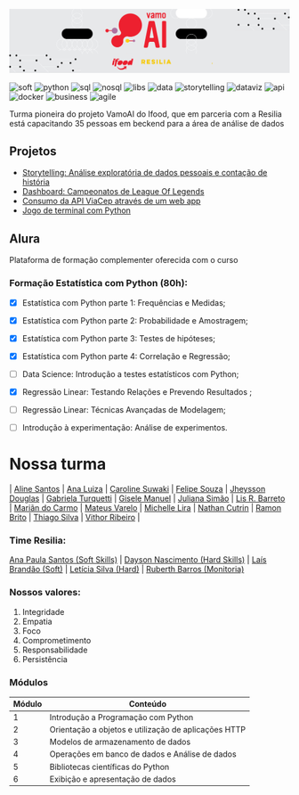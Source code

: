 ![Capa](capa.jpeg)

![soft](https://img.shields.io/badge/-Soft_Skills-000?&style=flat-square)
![python](https://img.shields.io/badge/-Python-000?&style=flat-square)
![sql](https://img.shields.io/badge/-SQL-000?&style=flat-square)
![nosql](https://img.shields.io/badge/-NoSQL-000?&style=flat-square)
![libs](https://img.shields.io/badge/-Scientific_Librarys-000?&style=flat-square)
![data](https://img.shields.io/badge/-Data_Analysis-000?&style=flat-square)
![storytelling](https://img.shields.io/badge/-Storytelling-000?&style=flat-square)
![dataviz](https://img.shields.io/badge/-DataViz-000?&style=flat-square)
![api](https://img.shields.io/badge/-API's-000?&style=flat-square)
![docker](https://img.shields.io/badge/-Docker-000?&style=flat-square)
![business](https://img.shields.io/badge/-Business-000?&style=flat-square)
![agile](https://img.shields.io/badge/-Agile_Development-000?&style=flat-square)

Turma pioneira do projeto VamoAI do Ifood, que em parceria com a Resilia está capacitando 35 pessoas em beckend para a área de análise de dados

## Projetos
- [Storytelling: Análise exploratória de dados pessoais e contação de história](https://github.com/serenozin/self_data_storytelling_case)
- [Dashboard: Campeonatos de League Of Legends](https://github.com/serenozin/DataVizu_VamoAI)
- [Consumo da API ViaCep através de um web app](https://github.com/serenozin/ViaCep-vamoAI)
- [Jogo de terminal com Python](https://serenozin.github.io/JogoResilia/)


## Alura
Plataforma de formação complementer oferecida com o curso

### Formação Estatística com Python (80h):

- [x] Estatística com Python parte 1: Frequências e Medidas;
- [x] Estatística com Python parte 2: Probabilidade e Amostragem;
- [x] Estatística com Python parte 3: Testes de hipóteses;
- [x] Estatística com Python parte 4: Correlação e Regressão;
- [ ] Data Science: Introdução a testes estatísticos com Python;
- [x] Regressão Linear: Testando Relações e Prevendo Resultados ;
- [ ] Regressão Linear: Técnicas Avançadas de Modelagem;
- [ ] Introdução à experimentação: Análise de experimentos.


# Nossa turma

| [Aline Santos](https://github.com/AlinesantosCS) | [Ana Luiza](https://github.com/soaresana) | [Caroline Suwaki](https://github.com/csuwaki) | [Felipe Souza](https://github.com/Felisouza) | [Jheysson Douglas](https://github.com/JheyssonDouglas) | [Gabriela Turquetti](https://github.com/turquetti) | [Gisele Manuel](https://github.com/giselemanuel) | [Juliana Simão](https://github.com/Julianajjss) | [Lis R. Barreto](https://github.com/lis-r-barreto) | [Mariãn do Carmo](https://github.com/mariandocarmo) | [Mateus Varelo](https://github.com/mateusvarelo) | [Michelle Lira](https://github.com/michelle-lira) | [Nathan Cutrin](https://github.com/nathan-cutrin) | [Ramon Brito](https://github.com/ramonbrito1995) | [Thiago Silva](https://github.com/tsffarias) | [Vithor Ribeiro](https://github.com/Vithork) | 


### Time Resilia:

[Ana Paula Santos (Soft Skills)](https://www.linkedin.com/in/santosanapaula/) | [Dayson Nascimento (Hard Skills)](https://www.linkedin.com/in/dayson-nascimento-6b0612ab/) |  [Laís Brandão (Soft)](https://www.linkedin.com/in/laisbrandaonunes/) | [Letícia Silva (Hard)](https://www.linkedin.com/in/leticiasilvar/) | [Ruberth Barros (Monitoria)](https://www.linkedin.com/in/ruberth/)

### Nossos valores:
1. Integridade
2. Empatia
3. Foco
4. Comprometimento
5. Responsabilidade
6. Persistência

### Módulos
| Módulo | Conteúdo |
| ------ | -------- | 
| 1 | Introdução a Programação com Python | 
| 2 | Orientação a objetos e utilização de aplicações HTTP |
| 3 | Modelos de armazenamento de dados | :heavy_check_mark: |
| 4 | Operações em banco de dados e Análise de dados | 
| 5 | Bibliotecas científicas do Python | 
| 6 | Exibição e apresentação de dados | 





